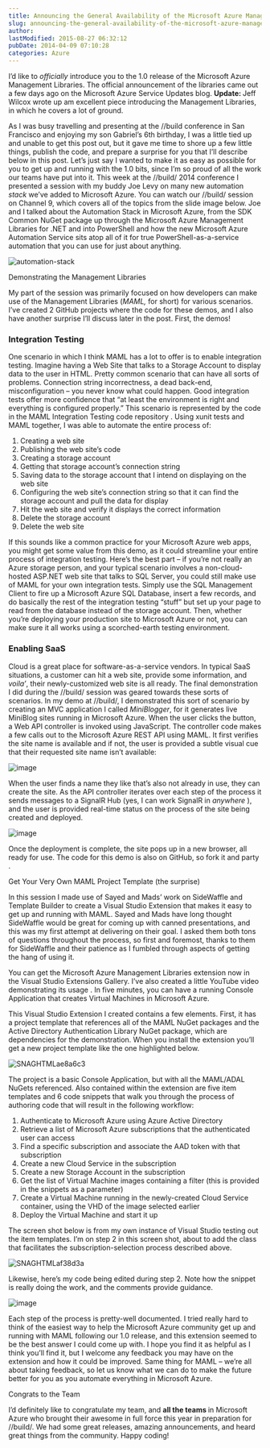 ```yaml
---
title: Announcing the General Availability of the Microsoft Azure Management Libraries for .NET
slug: announcing-the-general-availability-of-the-microsoft-azure-management-libraries-for-net
author: 
lastModified: 2015-08-27 06:32:12
pubDate: 2014-04-09 07:10:28
categories: Azure
---
```


<p>I&#x2019;d like to <em>officially </em> introduce you to the 1.0 release of the Microsoft Azure Management Libraries. The official announcement of the libraries came out a few days ago on the
  <a>Microsoft Azure Service Updates</a>  blog. <strong>Update: </strong> Jeff Wilcox wrote up am
  <a>excellent piece introducing the Management Libraries</a>, in which he covers a lot of ground.&#xA0; </p>
<p>As I was busy travelling and presenting at the //build conference in San Francisco and enjoying my son Gabriel&#x2019;s 6th birthday, I was a little tied up and unable to get this post out, but it gave me time to shore up a few little things, publish the code,
  and prepare a surprise for you that I&#x2019;ll describe below in this post. Let&#x2019;s just say I wanted to make it as easy as possible for you to get up and running with the 1.0 bits, since I&#x2019;m so proud of all the work our teams have put into it. This week at
  the //build/ 2014 conference I presented a session with my buddy
  <a>Joe Levy</a>  on many new automation <em>stack </em> we&#x2019;ve added to Microsoft Azure. You can watch
  <a>our //build/ session on Channel 9</a>, which covers all of the topics from the slide image below. Joe and I talked about the Automation Stack in Microsoft Azure, from the
  <a>SDK Common NuGet package</a>  up through the
  <a>Microsoft Azure Management Libraries for .NET</a>  and into
  <a>PowerShell</a>  and how the new Microsoft Azure Automation Service sits atop all of it for true PowerShell-as-a-service automation that you can use for just about anything. </p>
<p>
  <a>
    <img alt="automation-stack" src="/posts/announcing-the-general-availability-of-the-microsoft-azure-management-libraries-for-net/media/42e299df-d526-409a-a98c-8e0a016ccc11.png">
  </a> 
</p>

Demonstrating the Management Libraries
<p>My part of the session was primarily focused on how developers can make use of the Management Libraries (<em>MAML,</em>  for short) for various scenarios. I&#x2019;ve created 2 GitHub projects where the code for these demos, and I also have another surprise I&#x2019;ll
  discuss later in the post. First, the demos!</p>
<h3>Integration Testing</h3>
<p>One scenario in which I think MAML has a lot to offer is to enable integration testing. Imagine having a Web Site that talks to a Storage Account to display data to the user in HTML. Pretty common scenario that can have all sorts of problems. Connection
  string incorrectness, a dead back-end, misconfiguration &#x2013; you never know what could happen. Good integration tests offer more confidence that &#x201C;at least the environment is right and everything is configured properly.&#x201D; This scenario is represented by
  the code in the
  <a>MAML Integration Testing code repository</a> . Using
  <a>xunit</a>  tests and MAML together, I was able to automate the entire process of:</p>
<ol>
  <li>Creating a web site
    </li><li>Publishing the web site&#x2019;s code
      </li><li>Creating a storage account
        </li><li>Getting that storage account&#x2019;s connection string
          </li><li>Saving data to the storage account that I intend on displaying on the web site
            </li><li>Configuring the web site&#x2019;s connection string so that it can find the storage account and pull the data for display
              </li><li>Hit the web site and verify it displays the correct information
                </li><li>Delete the storage account
                  </li><li>Delete the web site</li>
</ol>
<p>If this sounds like a common practice for your Microsoft Azure web apps, you might get some value from this demo, as it could streamline your entire process of integration testing. Here&#x2019;s the best part &#x2013; if you&#x2019;re not really an Azure storage person, and
  your typical scenario involves a non-cloud-hosted ASP.NET web site that talks to SQL Server, you could still make use of MAML for your own integration tests. Simply use the
  <a>SQL Management Client</a>  to fire up a Microsoft Azure SQL Database, insert a few records, and do basically the rest of the integration testing &#x201C;stuff&#x201D; but set up your page to read from the database instead of the storage account. Then, whether you&#x2019;re
  deploying your production site to Microsoft Azure or not, you can make sure it all works using a scorched-earth testing environment. </p>
<h3>Enabling SaaS</h3>
<p>Cloud is a great place for software-as-a-service vendors. In typical SaaS situations, a customer can hit a web site, provide some information, and <em>voila&#x2019;</em>, their newly-customized web site is all ready. The final demonstration I did during the
  //build/ session was geared towards these sorts of scenarios. In my demo at //build/, I demonstrated this sort of scenario by creating an MVC application I called <em>MiniBlogger</em>, for it generates live MiniBlog sites running in Microsoft Azure.
  When the user clicks the button, a Web API controller is invoked using JavaScript. The controller code makes a few calls out to the Microsoft Azure REST API using MAML. It first verifies the site name is available and if not, the user is provided a
  subtle visual cue that their requested site name isn&#x2019;t available:</p>
<p>
  <a>
    <img alt="image" src="/posts/announcing-the-general-availability-of-the-microsoft-azure-management-libraries-for-net/media/2726d4f8-b6fc-424d-9e4f-c8b228864675.png">
  </a> 
</p>
<p>When the user finds a name they like that&#x2019;s also not already in use, they can create the site. As the API controller iterates over each step of the process it sends messages to a SignalR Hub (yes, I can work SignalR in <em>anywhere</em> ), and the user
  is provided real-time status on the process of the site being created and deployed. </p>
<p>
  <a>
    <img alt="image" src="/posts/announcing-the-general-availability-of-the-microsoft-azure-management-libraries-for-net/media/6301c0fd-14ec-4089-8117-7fff23427050.png">
  </a> 
</p>
<p>Once the deployment is complete, the site pops up in a new browser, all ready for use.
  <a>The code for this demo is also on GitHub, so fork it and party</a> . </p>
Get Your Very Own MAML Project Template (the surprise)
<p>In this session I made use of
  <a>Sayed</a>  and
  <a>Mads&#x2019;</a>  work on
  <a>SideWaffle</a>  and
  <a>Template Builder</a>  to create a Visual Studio Extension that makes it easy to get up and running with MAML. Sayed and Mads have long thought SideWaffle would be great for coming up with canned presentations, and this was my first attempt at delivering
  on their goal. I asked them both tons of questions throughout the process, so first and foremost, thanks to them for SideWaffle and their patience as I fumbled through aspects of getting the hang of using it.</p>
<p>You can get the
  <a>Microsoft Azure Management Libraries</a>  extension now in the Visual Studio Extensions Gallery. I&#x2019;ve also created
  <a>a little YouTube video demonstrating its usage</a> . In five minutes, you can have a running Console Application that creates Virtual Machines in Microsoft Azure. </p>
<p>This Visual Studio Extension I created contains a few elements. First, it has a project template that references all of the MAML NuGet packages and the
  <a>Active Directory Authentication Library NuGet package</a>, which are dependencies for the demonstration. When you install the extension you&#x2019;ll get a new project template like the one highlighted below.</p>
<p>
  <a>
    <img alt="SNAGHTMLae8a6c3" src="/posts/announcing-the-general-availability-of-the-microsoft-azure-management-libraries-for-net/media/8d03bf9c-9e82-4dd2-9341-af3fa9588e69.png">
  </a> 
</p>
<p>The project is a basic Console Application, but with all the MAML/ADAL NuGets referenced. Also contained within the extension are five item templates and 6 code snippets that walk you through the process of authoring code that will result in the following
  workflow:</p>
<ol>
  <li>Authenticate to Microsoft Azure using Azure Active Directory
    </li><li>Retrieve a list of Microsoft Azure subscriptions that the authenticated user can access
      </li><li>Find a specific subscription and associate the AAD token with that subscription
        </li><li>Create a new Cloud Service in the subscription
          </li><li>Create a new Storage Account in the subscription
            </li><li>Get the list of Virtual Machine images containing a filter (this is provided in the snippets as a parameter)
              </li><li>Create a Virtual Machine running in the newly-created Cloud Service container, using the VHD of the image selected earlier
                </li><li>Deploy the Virtual Machine and start it up</li>
</ol>
<p>The screen shot below is from my own instance of Visual Studio testing out the item templates. I&#x2019;m on step 2 in this screen shot, about to add the class that facilitates the subscription-selection process described above. </p>
<p>
  <a>
    <img alt="SNAGHTMLaf38d3a" src="/posts/announcing-the-general-availability-of-the-microsoft-azure-management-libraries-for-net/media/9f108f7a-f91b-458b-a7fe-4e3cb906f9b3.png">
  </a> 
</p>
<p>Likewise, here&#x2019;s my code being edited during step 2. Note how the snippet is really doing the work, and the comments provide guidance. </p>
<p>
  <a>
    <img alt="image" src="/posts/announcing-the-general-availability-of-the-microsoft-azure-management-libraries-for-net/media/dedaa8e1-9952-4655-9c7b-8bc41ddc9f93.png">
  </a> 
</p>
<p>Each step of the process is pretty-well documented. I tried really hard to think of the easiest way to help the Microsoft Azure community get up and running with MAML following our 1.0 release, and this extension seemed to be the best answer I could come
  up with. I hope you find it as helpful as I think you&#x2019;ll find it, but I welcome any feedback you may have on the extension and how it could be improved. Same thing for MAML &#x2013; we&#x2019;re all about taking feedback, so let us know what we can do to make the
  future better for you as you automate everything in Microsoft Azure. </p>
Congrats to the Team
<p>I&#x2019;d definitely like to congratulate my team, and <strong>all the teams </strong> in Microsoft Azure who brought their awesome in full force this year in preparation for //build/. We had some great releases, amazing announcements, and heard great things
  from the community. Happy coding!</p>
